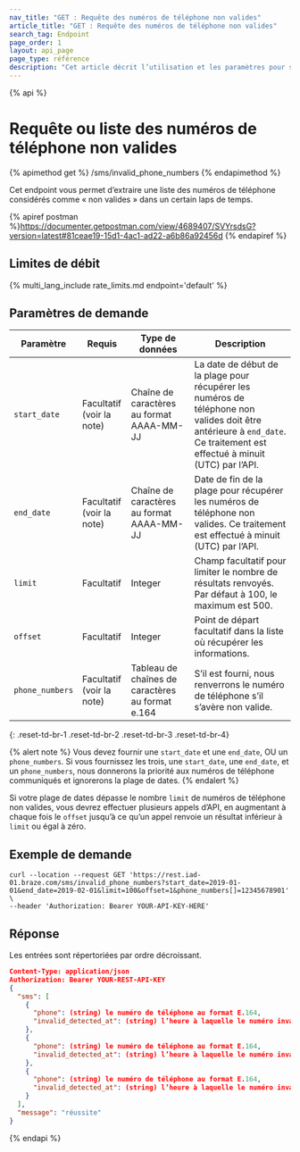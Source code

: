 ```yaml
---
nav_title: "GET : Requête des numéros de téléphone non valides"
article_title: "GET : Requête des numéros de téléphone non valides"
search_tag: Endpoint
page_order: 1
layout: api_page
page_type: référence
description: "Cet article décrit l’utilisation et les paramètres pour se servir de l’endpoint Braze Récupérer une liste des numéros de téléphone non valides."
---
```

{% api %}
# Requête ou liste des numéros de téléphone non valides
{% apimethod get %}
/sms/invalid_phone_numbers
{% endapimethod %}

Cet endpoint vous permet d’extraire une liste des numéros de téléphone considérés comme « non valides » dans un certain laps de temps.

{% apiref postman %}https://documenter.getpostman.com/view/4689407/SVYrsdsG?version=latest#81ceae19-15d1-4ac1-ad22-a6b86a92456d {% endapiref %}

## Limites de débit

{% multi_lang_include rate_limits.md endpoint='default' %}

## Paramètres de demande

| Paramètre | Requis | Type de données | Description |
| ----------|-----------| ----------|----- |
| `start_date` | Facultatif <br>(voir la note) | Chaîne de caractères au format AAAA-MM-JJ| La date de début de la plage pour récupérer les numéros de téléphone non valides doit être antérieure à `end_date`. Ce traitement est effectué à minuit (UTC) par l’API. |
| `end_date` | Facultatif <br>(voir la note) | Chaîne de caractères au format AAAA-MM-JJ | Date de fin de la plage pour récupérer les numéros de téléphone non valides. Ce traitement est effectué à minuit (UTC) par l’API. |
| `limit` | Facultatif | Integer | Champ facultatif pour limiter le nombre de résultats renvoyés. Par défaut à 100, le maximum est 500. |
| `offset` | Facultatif | Integer | Point de départ facultatif dans la liste où récupérer les informations. |
| `phone_numbers` | Facultatif <br>(voir la note) | Tableau de chaînes de caractères au format e.164 | S’il est fourni, nous renverrons le numéro de téléphone s’il s’avère non valide. |
{: .reset-td-br-1 .reset-td-br-2 .reset-td-br-3  .reset-td-br-4}

{% alert note %}
Vous devez fournir une `start_date` et une `end_date`, OU un `phone_numbers`. Si vous fournissez les trois, une `start_date`, une `end_date`, et un `phone_numbers`, nous donnerons la priorité aux numéros de téléphone communiqués et ignorerons la plage de dates.
{% endalert %}

Si votre plage de dates dépasse le nombre `limit` de numéros de téléphone non valides, vous devrez effectuer plusieurs appels d’API, en augmentant à chaque fois le `offset` jusqu’à ce qu’un appel renvoie un résultat inférieur à `limit` ou égal à zéro.

## Exemple de demande
```
curl --location --request GET 'https://rest.iad-01.braze.com/sms/invalid_phone_numbers?start_date=2019-01-01&end_date=2019-02-01&limit=100&offset=1&phone_numbers[]=12345678901' \
--header 'Authorization: Bearer YOUR-API-KEY-HERE'
```

## Réponse
Les entrées sont répertoriées par ordre décroissant.

```json
Content-Type: application/json
Authorization: Bearer YOUR-REST-API-KEY
{
  "sms": [
    {
      "phone": (string) le numéro de téléphone au format E.164,
      "invalid_detected_at": (string) l’heure à laquelle le numéro invalide a été détecté dans le format ISO 8601
    },
    {
      "phone": (string) le numéro de téléphone au format E.164,
      "invalid_detected_at": (string) l’heure à laquelle le numéro invalide a été détecté dans le format ISO 8601
    },
    {
      "phone": (string) le numéro de téléphone au format E.164,
      "invalid_detected_at": (string) l’heure à laquelle le numéro invalide a été détecté dans le format ISO 8601
    }
  ],
  "message": "réussite"
}
```
{% endapi %}